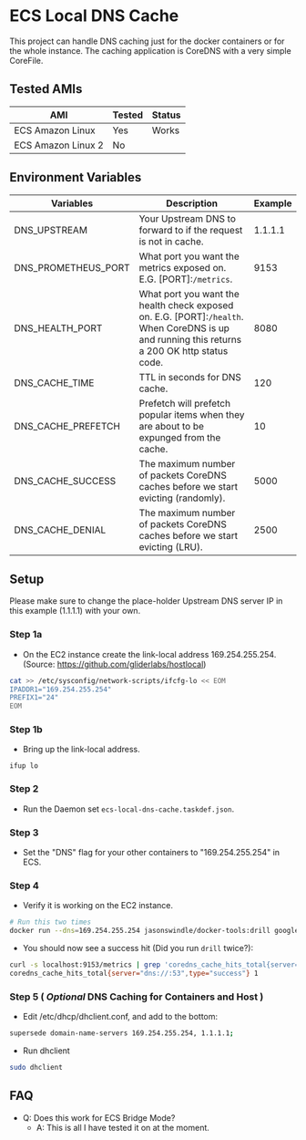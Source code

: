 # ECS Local DNS Cache
This project can handle DNS caching just for the docker containers or for the whole instance.  The caching application is CoreDNS with a very simple CoreFile.

## Tested AMIs
| AMI | Tested | Status |
| --- | ---    | ---    |
| ECS Amazon Linux | Yes | Works |
| ECS Amazon Linux 2 | No | |

## Environment Variables

| Variables | Description | Example |
| --- | ---   | ---     |
| DNS_UPSTREAM | Your Upstream DNS to forward to if the request is not in cache. | 1.1.1.1 |
| DNS_PROMETHEUS_PORT | What port you want the metrics exposed on. E.G. [PORT]:`/metrics`. | 9153 |
| DNS_HEALTH_PORT | What port you want the health check exposed on. E.G. [PORT]:`/health`. When CoreDNS is up and running this returns a 200 OK http status code. | 8080 |
| DNS_CACHE_TIME | TTL in seconds for DNS cache. | 120 |
| DNS_CACHE_PREFETCH | Prefetch will prefetch popular items when they are about to be expunged from the cache. | 10 |
| DNS_CACHE_SUCCESS | The maximum number of packets CoreDNS caches before we start evicting (randomly). | 5000 |
| DNS_CACHE_DENIAL | The maximum number of packets CoreDNS caches before we start evicting (LRU). | 2500 |

## Setup
Please make sure to change the place-holder Upstream DNS server IP in this example (1.1.1.1) with your own. 

### Step 1a

- On the EC2 instance create the link-local address 169.254.255.254. (Source: https://github.com/gliderlabs/hostlocal)

```bash
cat >> /etc/sysconfig/network-scripts/ifcfg-lo << EOM
IPADDR1="169.254.255.254"
PREFIX1="24"
EOM
```

### Step 1b

- Bring up the link-local address.

```
ifup lo
```



### Step 2

- Run the Daemon set `ecs-local-dns-cache.taskdef.json`.

### Step 3

- Set the "DNS" flag for your other containers to "169.254.255.254" in ECS.

### Step 4

- Verify it is working on the EC2 instance.

``` bash
# Run this two times
docker run --dns=169.254.255.254 jasonswindle/docker-tools:drill google.com
```

- You should now see a success hit (Did you run `drill` twice?):

```bash
curl -s localhost:9153/metrics | grep 'coredns_cache_hits_total{server="dns://:53",type="success"}'
coredns_cache_hits_total{server="dns://:53",type="success"} 1
```

### Step 5 ( _Optional_ DNS Caching for Containers and Host )

- Edit /etc/dhcp/dhclient.conf, and add to the bottom:

```bash
supersede domain-name-servers 169.254.255.254, 1.1.1.1;
```

- Run dhclient

```bash
sudo dhclient
```

## FAQ
- Q: Does this work for ECS Bridge Mode?
  - A: This is all I have tested it on at the moment.
